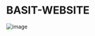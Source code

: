 # BASIT-WEBSITE
![image](https://user-images.githubusercontent.com/37335029/212496785-6d3bb4a6-e9ba-48a6-b14e-f7f4606e88cb.png)
